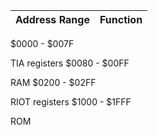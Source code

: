 
| Address Range | Function |
|---------------|----------|

$0000 - $007F

TIA registers
$0080 - $00FF

RAM
$0200 - $02FF

RIOT registers
$1000 - $1FFF

ROM
